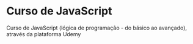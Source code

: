 # Curso de JavaScript 

Curso de JavaScript (lógica de programação - do básico ao avançado), através da plataforma Udemy

